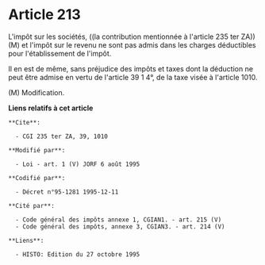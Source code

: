 # Article 213

L'impôt sur les sociétés, ((la contribution mentionnée à l'article 235 ter ZA)) (M) et l'impôt sur le revenu ne sont pas
admis dans les charges déductibles pour l'établissement de l'impôt.

Il en est de même, sans préjudice des impôts et taxes dont la déduction ne peut être admise en vertu de l'article 39 1 4°, de
la taxe visée à l'article 1010.

(M) Modification.

**Liens relatifs à cet article**

	**Cite**:

	  - CGI 235 ter ZA, 39, 1010

	**Modifié par**:

	  - Loi - art. 1 (V) JORF 6 août 1995

	**Codifié par**:

	  - Décret n°95-1281 1995-12-11

	**Cité par**:

	  - Code général des impôts annexe 1, CGIAN1. - art. 215 (V)
	  - Code général des impôts, annexe 3, CGIAN3. - art. 214 (V)

	**Liens**:

	  - HISTO: Edition du 27 octobre 1995

